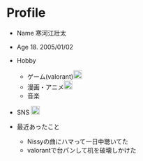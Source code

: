 # Profile
* Name
    寒河江壯太
* Age 
    18. 2005/01/02
* Hobby 
   * ゲーム(valorant)<img width="20" alt="" src="https://user-images.githubusercontent.com/130330488/232360105-b6e05641-9f26-41e4-ba9c-b5984972c329.png">
    * 漫画・アニメ<img width="20" alt="" src="https://user-images.githubusercontent.com/130330488/232361405-66fe7a2b-280a-4323-b050-fd600a14445c.png">
    * 音楽 
* SNS
<img width="20" alt="" src="https://user-images.githubusercontent.com/130330488/232358987-d85e1887-fd10-4241-8f3f-e1a6cd3f1a2f.png">   [](https://www.instagram.com/spoqu_aaa/)

* 最近あったこと
   * Nissyの曲にハマって一日中聴いてた
   * valorantで台パンして机を破壊しかけた


